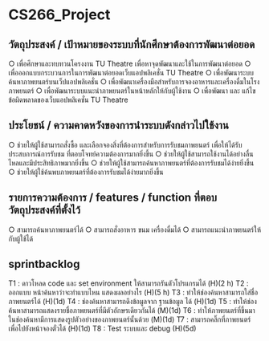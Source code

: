# CS266_Project
## วัตถุประสงค์ / เป้าหมายของระบบที่นักศึกษาต้องการพัฒนาต่อยอด
○	เพื่อศึกษาและทบทวนโครงงาน TU Theatre เพื่อหาจุดพัฒนาและใช้ในการพัฒนาต่อยอด
○	เพื่อออกแบบกระบวนการในการพัฒนาต่อยอดเว็บแอปพลิเคชั่น TU Theatre
○	เพื่อพัฒนาระบบค้นหาภาพยนตร์บนเว็ปแอปพลิเคชั่น
○	เพื่อพัฒนาเครื่องมือสำหรับการจองอาหารและเครื่องดื่มในโรงภาพยนตร์
○	เพื่อพัฒนาระบบแนะนำภาพยนตร์ในหน้าหลักให้กับผู้ใช้งาน
○	เพื่อพัฒนา และ แก้ไขข้อผิดพลาดของเว็บแอปพลิเคชั่น TU Theatre
## ประโยชน์ / ความคาดหวังของการนำระบบดังกล่าวไปใช้งาน
○	ช่วยให้ผู้ใช้สามารถสั่งซื้อ และเลือกจองสิ่งที่ต้องการสำหรับการรับชมภาพยนตร์ เพื่อให้ได้รับประสบการณ์การรับชม ที่ตอบโจทย์ความต้องการมากยิ่งขึ้น
○	ช่วยให้ผู้ใช้สามารถใช้งานได้อย่างลื่นไหลและมีประสิทธิภาพมากยิ่งขึ้น
○	ช่วยให้ผู้ใช้สามารถค้นหาภาพยนตร์ที่ต้องการรับชมได้ง่ายยิ่งขึ้น
○	ช่วยให้ผู้ใช้ค้นพบภาพยนตร์ที่ต้องการรับชมได้ง่ายมากยิ่งขึ้น
## รายการความต้องการ / features / function ที่ตอบวัตถุประสงค์ที่ตั้งไว้
○	สามารถค้นหาภาพยนตร์ได้
○	สามารถสั่งอาหาร ขนม เครื่องดื่มได้
○	สามารถแนะนำภาพยนตร์ให้กับผู้ใช้ได้

## sprintbacklog
T1 : ดาวโหลด code และ set environment ให้สามารถรันตัวโปรแกรมได้ (H)(2 h)
T2 : ออกแบบ หน้าค้นหาว่าจะทำแบบไหน แสดงผลอย่างไร (H)(5 h)
T3 : ทำให้ช่องค้นหาสามารถใส่ชื่อภาพยนตร์ได้ (H)(1d)
T4 : ช่องค้นหาสามารถดึงข้อมูลจาก ฐานข้อมูล ได้ (H)(1d)
T5 : ทำให้ช่องค้นหาสามารถแสดงรายชื่อภาพยนตร์ที่มีตัวอักษรเดียวกันได้ (M)(1d)
T6 : ทำให้ภาพยนตร์ที่ขึ้นมาในช่องค้นหามีการแสดงรูปตัวอย่างของภาพยนตร์นั้นด้วย (M)(1d) 
T7 : สามารถคลิ๊กที่ภาพยนตร์ เพื่อไปยังหน้าจองตั๋วได้ (H)(1d)
T8 : Test ระบบและ debug (H)(5d)
